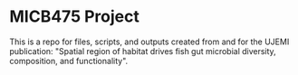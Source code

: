 # MICB475 Project
This is a repo for files, scripts, and outputs created from and for the UJEMI publication: "Spatial region of habitat drives fish gut microbial diversity, composition, and functionality".
